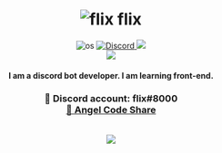 <div align="center">
  <h1><img src="https://cdn.discordapp.com/avatars/983759601268826193/a_f8cf9d47f2606d9fd60cfbc812e9f3fa.gif?size=24" alt="flix" /> flix</h1>
  
  <img alt="os" src="https://img.shields.io/badge/os-Arch Linux-blueviolet" />
  <a href="https://discord.gg/wBqe8VTtfr"><img alt="Discord" src="https://img.shields.io/badge/flix%238000-7289DA?style=flat&logo=discord&logoColor=white"/>
  </a>
  <img src="https://komarev.com/ghpvc/?username=flixthe"/> <br />
  <img src="https://skillicons.dev/icons?i=nodejs,react,html,css,vscode,discord&theme=dark" />
<h4>I am a discord bot developer. I am learning front-end.</b></h4>
<h3>
  📌 Discord account: flix#8000 <br />
  <a href="https://discord.gg/wBqe8VTtfr">📌 Angel Code Share</a>
  </h3>
 <br />
 <img src="https://discord.c99.nl/widget/theme-2/983759601268826193.png" />
